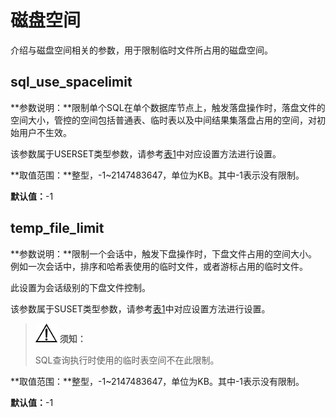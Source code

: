 # 磁盘空间<a name="ZH-CN_TOPIC_0289899840"></a>

介绍与磁盘空间相关的参数，用于限制临时文件所占用的磁盘空间。

## sql\_use\_spacelimit<a name="zh-cn_topic_0283136725_zh-cn_topic_0237124700_zh-cn_topic_0059777577_s43b2a38b07f647039f73f31d71db7b26"></a>

**参数说明：**限制单个SQL在单个数据库节点上，触发落盘操作时，落盘文件的空间大小，管控的空间包括普通表、临时表以及中间结果集落盘占用的空间，对初始用户不生效。

该参数属于USERSET类型参数，请参考[表1](../DatabaseAdministrationGuide/参数设置.md#zh-cn_topic_0283137176_zh-cn_topic_0237121562_zh-cn_topic_0059777490_t91a6f212010f4503b24d7943aed6d846)中对应设置方法进行设置。

**取值范围：**整型，-1\~2147483647，单位为KB。其中-1表示没有限制。

**默认值：**-1

## temp\_file\_limit<a name="zh-cn_topic_0283136725_zh-cn_topic_0237124700_zh-cn_topic_0059778485_s9b5f5f38370448ee8aa44940c3aaf6dc"></a>

**参数说明：**限制一个会话中，触发下盘操作时，下盘文件占用的空间大小。例如一次会话中，排序和哈希表使用的临时文件，或者游标占用的临时文件。

此设置为会话级别的下盘文件控制。

该参数属于SUSET类型参数，请参考[表1](../DatabaseAdministrationGuide/参数设置.md#zh-cn_topic_0283137176_zh-cn_topic_0237121562_zh-cn_topic_0059777490_t91a6f212010f4503b24d7943aed6d846)中对应设置方法进行设置。

>![](public_sys-resources/icon-notice.gif) **须知：** 
>
>SQL查询执行时使用的临时表空间不在此限制。

**取值范围：**整型，-1\~2147483647，单位为KB。其中-1表示没有限制。

**默认值：**-1

